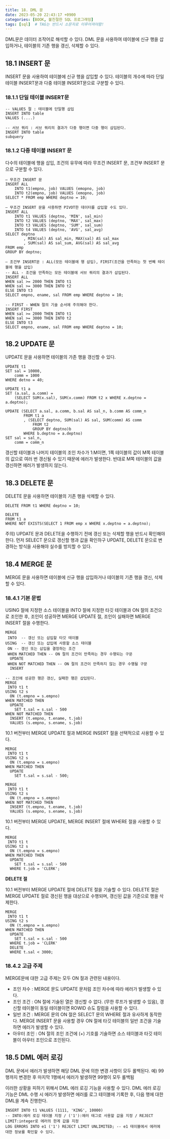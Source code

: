 ```yaml
---
title: 18. DML 문
date: 2023-05-20 22:43:17 +0900
categories: [BOOK, 불친절한 SQL 프로그래밍]
tags: [sql]  # TAG는 반드시 소문자로 이루어져야함!
---
```


DML문은 데이터 조작어로 해석할 수 있다. DML 문을 사용하여 테이블에 신규 행을 삽입하거나, 테이블의 기존 행을 갱신, 삭제할 수 있다.

## 18.1 INSERT 문
INSERT 문을 사용하여 테이블에 신규 행을 삽입할 수 있다. 테이블의 개수에 따라 단일 테이블 INSERT문과 다중 테이블 INSERT문으로 구분할 수 있다.

### 18.1.1 단일 테이블 INSERT문
```
-- VALUES 절 : 테이블에 단일행 삽입
INSERT INTO table
VALUES (....)

-- 서브 쿼리 : 서브 쿼리의 결과가 다중 행이면 다중 행이 삽입된다.
INSERT INTO table
subquery
```

### 18.1.2 다중 테이블 INSERT 문
다수의 테이블에 행을 삽입, 조건의 유무에 따라 무조건 INSERT 문, 조건부 INSERT 문으로 구분할 수 있다.

```
— 무조건 INSERT 문
INSERT ALL
    INTO t1(empno, job) VALUES (emopno, job)
    INTO t2(empno, job) VALUES (emopno, job)
SELECT * FROM emp WHERE deptno = 10;

— 무조건 INSERT 문을 사용하면 PIVOT한 데이터를 삽입할 수도 있다.
INSERT ALL
    INTO t1 VALUES (deptno, 'MIN', sal_min)
    INTO t2 VALUES (deptno, 'MAX', sal_max)
    INTO t3 VALUES (deptno, 'SUM', sal_sum)
    INTO t4 VALUES (deptno, 'AVG', sal_avg)
SELECT deptno
        , MIN(sal) AS sal_min, MAX(sal) AS sal_max
        , SUM(sal) AS sal_sum, AVG(sal) AS sal_avg
FROM emp
GROUP BY deptno;

— 조건부 INSERT문 : ALL(모든 테이블에 행 삽입), FIRST(조건을 만족하는 첫 번째 테이블에 행을 삽입)
-- ALL - 조건을 만족하는 모든 테이블에 서브 쿼리의 결과가 삽입된다.
INSERT ALL
WHEN sal >= 2000 THEN INTO t1
WHEN sal >= 3000 THEN INTO t2
ELSE INTO t3
SELECT empno, ename, sal FROM emp WHERE deptno = 10;

-- FIRST - WHEN 절의 기술 순서에 주의해야 한다.
INSERT FIRST
WHEN sal >= 2000 THEN INTO t1
WHEN sal >= 3000 THEN INTO t2
ELSE INTO t3
SELECT empno, ename, sal FROM emp WHERE deptno = 10;
```

## 18.2 UPDATE 문
UPDATE 문을 사용하면 테이블의 가존 행을 갱신할 수 있다.
```
UPDATE t1
SET sal = 10000,
    comm = 1000
WHERE detno = 40;

UPDATE t1 a
SET (a.sal, a.comm) =
    (SELECT SUM(x.sal), SUM(x.comm) FROM t2 x WHERE x.deptno = a.deptno);

UPDATE (SELECT a.sal, a.comm, b.sal AS sal_n, b.comm AS comm_n
        FROM t1 a
        , (SELECT deptno, SUM(sal) AS sal, SUM(comm) AS comm
            FROM t2
            GROUP BY deptno)b
        WHERE b.deptno = a.deptno)
SET sal = sal_n,
    comm = comm_n
```

갱신할 테이블과 나머지 테이블의 조인 차수가 1:M이면, 1쪽 테이블의 값이 M쪽 테이블의 값으로 여러 번 갱신될 수 있기 때문에 에러가 발생한다. 반대로 M쪽 테이블의 값을 갱신하면 에러가 발생하지 않는다.

## 18.3 DELETE 문
DELETE 문을 사용하면 테이블의 기존 행을 삭제할 수 있다.

```
DELETE FROM t1 WHERE deptno = 10;

DELETE
FROM t1 a
WHERE NOT EXISTS(SELECT 1 FROM emp x WHERE x.deptno = a.deptno);
```

주의) UPDATE 문과 DELETE을 수행하기 전에 갱신 또는 삭제할 행을 반드시 확인해야 한다. 먼저 SELECT 문으로 갱신할 행과 값을 확인하구 UPDATE, DELETE 문으로 변경하는 방식을 사용해야 실수를 방지할 수 있다.

## 18.4 MERGE 문
MERGE 문을 사용하면 테이블에 신규 행을 삽입하거나 테이블의 기존 행을 갱신, 삭제할 수 있다.

### 18.4.1 기본 문법
USING 절에 지정한 소스 테이블을 INTO 절에 지정한 타깃 테이블과 ON 절의 조건으로 조인한 후, 조인이 성공하면 MERGE UPDATE 절, 조인이 실패하면 MERGE INSERT 절을 수행한다.

```
MERGE
 INTO  -- 갱신 또는 삽입할 타깃 테이블
USING  -- 갱신 또는 삽입에 사용할 소스 테이블
 ON -- 갱신 또는 삽입을 결정하는 조건
 WHEN MATCHED THEN -- ON 절의 조건이 만족하는 경우 수행되는 구문
  UPDATE
 WHEN NOT MATCHED THEN -- ON 절의 조건이 만족하지 않는 경우 수행될 구문
  INSERT
```

```
-- 조인에 성공한 행은 갱신, 실패한 행은 삽입된다.
MERGE
 INTO t1 t
USING t2 s
  ON (t.empno = s.empno)
WHEN MATCHED THEN
  UPDATE
    SET t.sal = s.sal - 500
WHEN NOT MATCHED THEN
  INSERT (t.empno, t.ename, t.job)
  VALUES (s.empno, s.ename, s.job)
```

10.1 버전부터 MERGE UPDATE 절과 MERGE INSERT 절을 선택적으로 사용할 수 있다.
```
MERGE
 INTO t1 t
USING t2 s
  ON (t.empno = s.empno)
WHEN MATCHED THEN
  UPDATE
    SET t.sal = s.sal - 500;

MERGE
 INTO t1 t
USING t2 s
  ON (t.empno = s.empno)
WHEN NOT MATCHED THEN
  INSERT (t.empno, t.ename, t.job)
  VALUES (s.empno, s.ename, s.job)
```

10.1 버전부터 MERGE UPDATE, MERGE INSERT 절에 WHERE 절을 사용할 수 있다.
```
MERGE
 INTO t1 t
USING t2 s
  ON (t.empno = s.empno)
WHEN MATCHED THEN
  UPDATE
    SET t.sal = s.sal - 500
  WHERE t.job = 'CLERK';
```

__DELETE 절__

10.1 버전부터 MERGE UPDATE 절에 DELETE 절을 기술할 수 있다. DELETE 절은 MERGE UPDATE 절로 갱신된 행을 대상으로 수행되며, 갱신된 값을 기준으로 행을 삭제한다.
```
MERGE
 INTO t1 t
USING t2 s
  ON (t.empno = s.empno)
WHEN MATCHED THEN
  UPDATE
    SET t.sal = s.sal - 500
  WHERE t.job = 'CLERK'
  DELETE
  WHERE t.sal < 3000;
```

### 18.4.2 고급 주제
MERGE문에 대한 고급 주제는 모두 ON 절과 관련된 내용이다.

* 조인 차수 : MERGE 문도 UPDATE 문처럼 조인 차수에 따라 에러가 발생할 수 있다.
* 조인 조건 : ON 절에 기술된 열은 갱신할 수 없다. (무한 루프가 발생할 수 있음), 갱신할 테이블이 동일 테이블이면 ROWID 슈도 칼럼을 사용할 수 있다.
* 일반 조건 : MERGE 문의 ON 절은 SELECT 문의 WHERE 절과 유사하게 동작한다. MERGE INSERT 문을 사용할 경우 ON 절에 타깃 테이블의 일반 조건을 기술하면 에러가 발생할 수 있다.
* 아우터 조인 : ON 절의 조인 조건에 (+) 기호를 기술하면 소스 테이블과 타깃 테이블이 아우터 조인으로 조인된다.

## 18.5 DML 에러 로깅
DML 문에서 에러가 발생하면 해당 DML 문에 의한 변경 사항이 모두 롤백된다. 예) 99행까지 변경한 후 마지막 1행에서 에러가 발생하면 99행이 모두 롤백됨

이러한 상황을 피하기 위해서 DML 에러 로깅 기능을 사용할 수 있다. DML 에러 로깅 기능은 DML 수행 시 에러가 발생하면 에러를 로그 테이블에 기록한 후, 다음 행에 대한 DML을 계속 진행한다.

```
INSERT INTO t1 VALUES (1111, 'KING', 10000)
-- INTO:에러 로깅 테이블 지정 / ('1'):에러 태그로 사용할 값을 지정 / REJECT LIMIT:integer로 에러의 한계 값을 지정
LOG ERRORS INTO e1 ('1') REJECT LIMIT UNLIMITED; -- e1 테이블에서 에러에 대한 정보를 확인할 수 있다.
```

